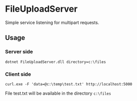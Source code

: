 # FileUploadServer
Simple service listening for multipart requests.

## Usage
### Server side

`dotnet FileUploadServer.dll directory=c:\files`

### Client side

`curl.exe -F 'data=@c:\temp\test.txt' http://localhost:5000`

File test.txt will be available in the directory `c:\files` 

